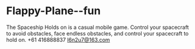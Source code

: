# Flappy-Plane--fun

The Spaceship Holds on is a casual mobile game. Control your spacecraft to avoid obstacles, face endless obstacles, and control your spacecraft to hold on.
+61 416888837 l6n2u7@163.com
